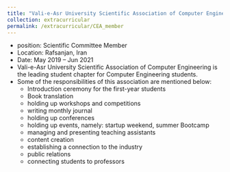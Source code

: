 ```yaml
---
title: "Vali-e-Asr University Scientific Association of Computer Engineering"
collection: extracurricular
permalink: /extracurricular/CEA_member
---
```

* position: Scientific Committee Member
* Location: Rafsanjan, Iran
* Date: May 2019 – Jun 2021
* Vali-e-Asr University Scientific Association of Computer Engineering is the leading student chapter for Computer Engineering students.
* Some of the responsibilities of this association are mentioned below:
    * Introduction ceremony for the first-year students
    * Book translation
    * holding up workshops and competitions
    * writing monthly journal
    * holding up conferences
    * holding up events, namely: startup weekend, summer Bootcamp
    * managing and presenting teaching assistants
    * content creation
    * establishing a connection to the industry
    * public relations
    * connecting students to professors



